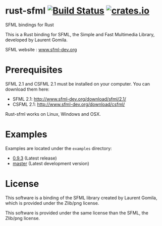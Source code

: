 rust-sfml [![Build Status](https://api.travis-ci.org/jeremyletang/rust-sfml.png?branch=master)](https://travis-ci.org/jeremyletang/rust-sfml) [![crates.io](http://meritbadge.herokuapp.com/sfml)](https://crates.io/crates/sfml)
=========


SFML bindings for Rust

This is a Rust binding for SFML, the Simple and Fast Multimedia Library, developed by Laurent Gomila.

SFML website : www.sfml-dev.org

Prerequisites
=============

SFML 2.1 and CSFML 2.1 must be installed on your computer. You can download them here:

- SFML 2.1: http://www.sfml-dev.org/download/sfml/2.1/
- CSFML 2.1: http://www.sfml-dev.org/download/csfml/

Rust-sfml works on Linux, Windows and OSX.

Examples
=============
Examples are located under the `examples` directory:

- [0.9.3](https://github.com/jeremyletang/rust-sfml/tree/v0.9.3/examples) (Latest release)
- [master](https://github.com/jeremyletang/rust-sfml/tree/master/examples) (Latest development version)

License
=======

This software is a binding of the SFML library created by Laurent Gomila, which is provided under the Zlib/png license.

This software is provided under the same license than the SFML, the Zlib/png license.

